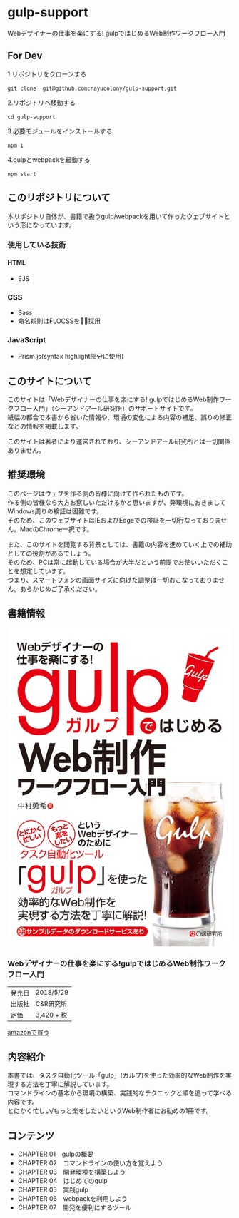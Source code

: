 # gulp-support
Webデザイナーの仕事を楽にする! gulpではじめるWeb制作ワークフロー入門

## For Dev

1.リポジトリをクローンする

```
git clone  git@github.com:nayucolony/gulp-support.git
```

2.リポジトリへ移動する
```
cd gulp-support
```

3.必要モジュールをインストールする
```
npm i
```

4.gulpとwebpackを起動する
```
npm start
```

## このリポジトリについて
本リポジトリ自体が、書籍で扱うgulp/webpackを用いて作ったウェブサイトという形になっています。

### 使用している技術
#### HTML
- EJS

### CSS
- Sass
- 命名規則はFLOCSSを採用

### JavaScript
- Prism.js(syntax highlight部分に使用)

## このサイトについて

このサイトは「Webデザイナーの仕事を楽にする! gulpではじめるWeb制作ワークフロー入門」（シーアンドアール研究所）のサポートサイトです。<br>
紙幅の都合で本書から省いた情報や、環境の変化による内容の補足、誤りの修正などの情報を掲載します。

このサイトは著者により運営されており、シーアンドアール研究所とは一切関係ありません。

## 推奨環境

このページはウェブを作る側の皆様に向けて作られたものです。<br>
作る側の皆様なら大方お察しいただけるかと思いますが、弊環境におきましてWindows周りの検証は困難です。<br>
そのため、このウェブサイトはIEおよびEdgeでの検証を一切行なっておりません。MacのChrome一択です。<br>

また、このサイトを閲覧する背景としては、書籍の内容を進めていく上での補助としての役割があるでしょう。<br>
そのため、PCは常に起動している場合が大半だという前提でお使いいただくことを想定しています。<br>
つまり、スマートフォンの画面サイズに向けた調整は一切おこなっておりません。あらかじめご了承ください。



## 書籍情報

![](./docs/assets/images/cover01.jpg)

### Webデザイナーの仕事を楽にする!gulpではじめるWeb制作ワークフロー入門

|||
|---|---|
|発売日|2018/5/29|
|出版社|C&R研究所|
|定価|3,420 + 税|

 [amazonで買う](https://amzn.to/2IDOysY")

## 内容紹介


本書では、タスク自動化ツール「gulp」(ガルプ)を使った効率的なWeb制作を実現する方法を丁寧に解説しています。
<br> コマンドラインの基本から環境の構築、実践的なテクニックと順を追って学べる内容です。
<br> とにかく忙しい/もっと楽をしたいというWeb制作者にお勧めの1冊です。


## コンテンツ

* CHAPTER 01　gulpの概要
* CHAPTER 02　コマンドラインの使い方を覚えよう
* CHAPTER 03　開発環境を構築しよう
* CHAPTER 04　はじめてのgulp
* CHAPTER 05　実践gulp
* CHAPTER 06　webpackを利用しよう
* CHAPTER 07　開発を便利にするツール

